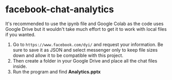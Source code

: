 # facebook-chat-analytics

It's recommended to use the ipynb file and Google Colab as the code uses Google Drive but it wouldn't take much effort to get it to work with local files if you wanted.

1.   Go to `https://www.facebook.com/dyi/` and request your information. Be sure to save it as JSON and select messenger only to keep file sizes down and allow it to be compatible with this project. 
2.   Then create a folder in your Google Drive and place all the chat files inside.
3.   Run the program and find **Analytics.pptx**
